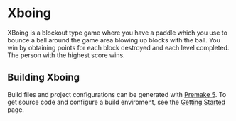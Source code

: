 # Xboing

XBoing is a blockout type game where you have a paddle which you use to
bounce a ball around the game area blowing up blocks with the ball. You win by
obtaining points for each block destroyed and each level completed. The person
with the highest score wins.

## Building Xboing
Build files and project configurations can be generated with [Premake 5](https://premake.github.io).
To get source code and configure a build enviroment, see the [Getting Started] page.

[Getting Started]: docs/setup/getting-started.md
